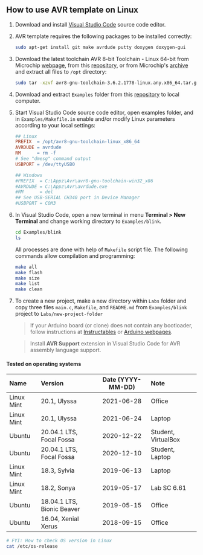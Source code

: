 ## How to use AVR template on Linux

1. Download and install [Visual Studio Code](https://code.visualstudio.com/) source code editor.

2. AVR template requires the following packages to be installed correctly:

    ```bash
    sudo apt-get install git make avrdude putty doxygen doxygen-gui
    ```

3. Download the latest toolchain AVR 8-bit Toolchain - Linux 64-bit from Microchip [webpage](https://www.microchip.com/mplab/avr-support/avr-and-arm-toolchains-c-compilers), from this [repository](../Install/avr8-gnu-toolchain-3.6.2.1778-linux.any.x86_64.tar.gz), or from Microchip's [archive](https://www.microchip.com/en-us/development-tools-tools-and-software/avr-and-sam-downloads-archive) and extract all files to `/opt` directory:

    ```bash
    sudo tar -xzvf avr8-gnu-toolchain-3.6.2.1778-linux.any.x86_64.tar.gz -C /opt/
    ```

4. Download and extract `Examples` folder from this [repository](https://github.com/tomas-fryza/Digital-electronics-2/archive/master.zip) to local computer.

5. Start Visual Studio Code source code editor, open examples folder, and in `Examples/Makefile.in`  enable and/or modify Linux parameters according to your local settings:

    ```Makefile
    ## Linux
    PREFIX  = /opt/avr8-gnu-toolchain-linux_x86_64
    AVRDUDE = avrdude
    RM      = rm -f
    # See "dmesg" command output
    USBPORT = /dev/ttyUSB0

    ## Windows
    #PREFIX  = C:\Appz\Avr\avr8-gnu-toolchain-win32_x86
    #AVRDUDE = C:\Appz\Avr\avrdude.exe
    #RM      = del
    ## See USB-SERIAL CH340 port in Device Manager
    #USBPORT = COM3
    ```

6. In Visual Studio Code, open a new terminal in menu **Terminal > New Terminal** and change working directory to `Examples/blink`.

    ```bash
    cd Examples/blink
    ls
    ```

    All processes are done with help of `Makefile` script file. The following commands allow compilation and programming:

    ```bash
    make all
    make flash
    make size
    make list
    make clean
    ```

7. To create a new project, make a new directory within `Labs` folder and copy three files `main.c`, `Makefile`, and `README.md` from `Examples/blink` project to `Labs/new-project-folder`

    > If your Arduino board (or clone) does not contain any bootloader, follow instructions at [Instructables](https://www.instructables.com/id/How-to-fix-bad-Chinese-Arduino-clones/) or [Arduino webpages](https://www.arduino.cc/en/Tutorial/ArduinoISP).
    >

    > Install **AVR Support** extension in Visual Studio Code for AVR assembly language support.
    > 

#### Tested on operating systems

**Name**   | **Version**                | **Date (YYYY-MM-DD)** | **Note**            |
:--------- | :------------------------- | :-------------------: | :------------------ |
Linux Mint | 20.1, Ulyssa               | 2021-06-28            | Office              |
Linux Mint | 20.1, Ulyssa               | 2021-06-24            | Laptop              |
Ubuntu     | 20.04.1 LTS, Focal Fossa   | 2020-12-22            | Student, VirtualBox |
Ubuntu     | 20.04.1 LTS, Focal Fossa   | 2020-12-10            | Student, Laptop     |
Linux Mint | 18.3, Sylvia               | 2019-06-13            | Laptop              |
Linux Mint | 18.2, Sonya                | 2019-05-17            | Lab SC 6.61         |
Ubuntu     | 18.04.1 LTS, Bionic Beaver | 2019-05-15            | Office              |
Ubuntu     | 16.04, Xenial Xerus        | 2018-09-15            | Office              |

```bash
# FYI: How to check OS version in Linux
cat /etc/os-release
```
